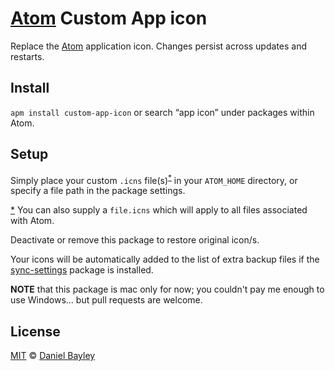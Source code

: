 [Atom] Custom App icon
======================

Replace the [Atom] application icon. Changes persist across updates and restarts.

Install
-------
`apm install custom-app-icon` or search “app icon” under packages within Atom.

Setup
-----
Simply place your custom `.icns` file(s)<sup id="R1">[*](#F1)</sup> in your `ATOM_HOME` directory, or specify a file path in the package settings.

<a id="F1">[*](#R1)</a> You can also supply a `file.icns` which will apply to all files associated with Atom.

Deactivate or remove this package to restore original icon/s.

Your icons will be automatically added to the list of extra backup files if the [sync-settings] package is installed.

**NOTE** that this package is mac only for now; you couldn't pay me enough to use Windows… but pull requests are welcome.

License
-------
[MIT] © [Daniel Bayley]

[MIT]:						LICENSE.md
[Daniel Bayley]:	https://github.com/danielbayley
[atom]:						https://atom.io
[sync-settings]:	https://atom.io/packages/sync-settings
